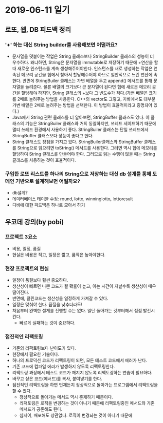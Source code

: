 # 2019-06-11 일기

## 로또, 웹, DB 피드백 정리
### '+' 하는 대신 String builder를 사용해보면 어떨까요?
- 문자열을 덧붙이는 작업은 String 클래스보다 StringBuilder 클래스의 성능이 더 우수하다. 왜냐하면, String은 문자열을 immutable로 저장하기 때문에 +연산을 할 때 새로운 인스턴스를 계속 생성해주어야한다. 인스턴스를 새로 생성하는 작업은 연속된 메모리 공간을 힙에서 찾아서 할당해주어야 하므로 일반적으로 느린 연산에 속한다. 반면에 StringBuiler 클래스는 가변 배열을 두고 append() 메서드를 통해 문자열을 늘려준다. 물론 배열의 크기보다 큰 문자열이 된다면 힙에 새로운 메모리 공간을 할당해야 하지만, String 클래스의 +보다 그 빈도수가 적다.(가변 배열은 크기를 2배로 늘려주는 방법을 사용한다. C++의 vector도 그렇고, 자바에서도 대부분 가변 배열은 2배로 늘려주는 방법을 선택한다. 이 방법이 효율적이라고 증명되어 있다.)
- Java에서 String 관련 클래스를 더 알아보면, StringBuffer 클래스도 있다. 이 클래스의 기능은 StringBuiler 클래스와 거의 동일하지만, 쓰레드 세이프하기 때문에 멀티 쓰레드 환경에서 사용하기 좋다. StringBuiler 클래스는 단일 쓰레드에서 StringBuffer 클래스보다 성능이 좋다고 한다.
- String 클래스도 장점을 가지고 있다. StringBuiler클래스와 StringBuffer 클래스를 String으로 읽으려면 toString() 메서드를 사용한다. 그러면 역시 힙에 메모리를 할당하여 String 클래스를 만들어야 한다. 그러므로 읽는 수행이 많을 때는 String 클래스를 사용하는 것이 효율적이다.

### 구입한 로또 리스트를 하나의 String으로 저장하는 대신 db 설계를 통해 도메인 기반으로 설계해보면 어떨까요?
- db설계?
- 데이터베이스 테이블 수정: round, lotto, winninglotto, lottoresult
- 디비에 대한 피드백은 하나로 모아서 하기


## 우코데 강의(by pobi)
### 프로젝트 3요소
- 비용, 일정, 품질
- 현실은 비용은 적고, 일정은 짧고, 품직은 높아야한다.

### 현장 프로젝트의 현실
- 일정이 품질보다 훨씬 중요하다.
- 생산성이 빠르면 나쁜 코드가 될 확률이 높고, 이는 시간이 지날수록 생산성이 매우 떨어진다.
- 반면에, 클린코드는 생산성을 일정하게 가져갈 수 있다.
- 일정은 맞춰야 한다. 품질을 낮추더라도!
- 처음부터 완벽한 설계를 진행할 수는 없다. 일단 돌아가는 것부터해서 점점 발전시킨다.
  - 빠르게 실패하는 것이 중요하다.

### 점진적인 리팩토링
- 기존의 리팩토링보다 난이도가 있다.
- 현장에서 필요한 기술이다.
- 하나의 프로덕션 코드가 리팩토링이 되면, 모든 테스트 코드에서 에러가 난다.
- 기존 코드에 컴파일 에러가 발생하지 않도록 리팩토링한다.
- 리팩토링 과정에서 테스트 코드가 깨지지 않도록 리팩토링하는 연습이 필요하다.
- 바꾸고 싶은 코드(메서드)를 복사, 붙여넣기를 한다.
- 점진적인 리팩토링을 하면 언제든지 정상적으로 돌아가는 프로그램에서 리팩토링을 할 수 있다.
  - 정상적으로 돌아가는 메서드 역시 존재하기 때문이다.
  - 리팩토링은 로직을 변경하는 것이 아니기 때문에 리팩토링중인 메서드와 기존 메서드가 공존해도 된다.
  - 심지어, 배포해도 상관없다. 로직이 변경되는 것이 아니기 때문에
